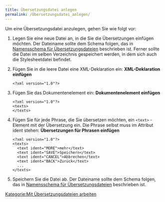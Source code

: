 ```yaml
---
title: Übersetzungsdatei anlegen
permalink: /Übersetzungsdatei_anlegen/
---
```


Um eine Übersetzungsdatei anzulegen, gehen Sie wie folgt vor:

1.  Legen Sie eine neue Datei an, in die Sie die Übersetzungen einfügen möchten. Der Dateiname sollte dem Schema folgen, das in [Namensschema für Übersetzungsdateien](/Namensschema_für_Übersetzungsdateien ) beschrieben ist. Ferner sollte die Datei im selben Verzeichnis gespeichert werden, in dem sich auch die Stylesheetdatei befindet.
2.  Fügen Sie in die leere Datei eine XML-Deklaration ein: **XML-Deklaration einfügen**
    ~~~~ {.xml}
    <?xml version="1.0"?>
    ~~~~

3.  Fügen Sie das Dokumentenelement ein: **Dokumentenelement einfügen**
    ~~~~ {.xml}
    <?xml version="1.0"?>
    <texts>
    </texts>
    ~~~~

4.  Fügen Sie für jede Phrase, die Sie übersetzen möchten, ein `<text>` -Element mit der Übersetzung ein. Die Phrase selbst muss im Attribut ident stehen: **Übersetzungen für Phrasen einfügen**
    ~~~~ {.xml}
    <?xml version="1.0"?>
    <texts>
      <text ident="MORE">mehr</text>
      <text ident="SAVE">Speichern</text>
      <text ident="CANCEL">Abbrechen</text>
      <text ident="BACK">Zurück</text>
      ...
    </texts>
    ~~~~

5.  Speichern Sie die Datei ab. Der Dateiname sollte dem Schema folgen, das in [Namensschema für Übersetzungsdateien](/Namensschema_für_Übersetzungsdateien ) beschrieben ist.

[Kategorie:Mit Übersetzungsdateien arbeiten](Kategorie:Mit_Übersetzungsdateien_arbeiten )